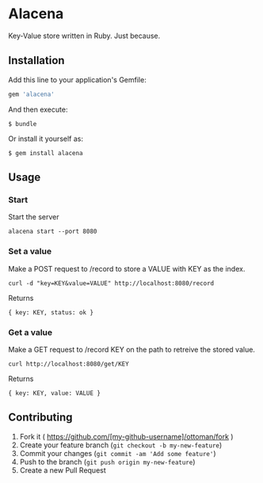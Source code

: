 # Alacena

Key-Value store written in Ruby. Just because.

## Installation

Add this line to your application's Gemfile:

```ruby
gem 'alacena'
```

And then execute:

    $ bundle

Or install it yourself as:

    $ gem install alacena

## Usage

### Start

Start the server

    alacena start --port 8080

### Set a value

Make a POST request to /record to store a VALUE with KEY as the index.

    curl -d "key=KEY&value=VALUE" http://localhost:8080/record

Returns

    { key: KEY, status: ok }

### Get a value

Make a GET request to /record KEY on the path to retreive the stored value.

    curl http://localhost:8080/get/KEY

Returns

    { key: KEY, value: VALUE }

## Contributing

1. Fork it ( https://github.com/[my-github-username]/ottoman/fork )
2. Create your feature branch (`git checkout -b my-new-feature`)
3. Commit your changes (`git commit -am 'Add some feature'`)
4. Push to the branch (`git push origin my-new-feature`)
5. Create a new Pull Request
